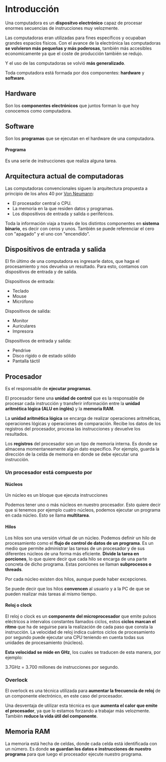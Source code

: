 # Introducción

Una computadora es un **dispositvo electrónico** capaz de procesar enormes secuencias de instrucciones muy velozmente.

Las computadoras eran utilizadas para fines específicos y ocupaban grandes espacios físicos. Con el avance de la electrónica las computadoras **se volvieron más pequeñas y más poderosas**, también más accesibles economicamente ya que el coste de producción también se redujo.

Y el uso de las computadoras se volvió **más generalizado**.

Toda computadora está formada por dos componentes: **hardware** y **software**.

## Hardware

Son los **componentes electrónicos** que juntos forman lo que hoy conocemos como computadora.

## Software

Son los **programas** que se ejecutan en el hardware de una computadora.

#### Programa
Es una serie de instrucciones que realiza alguna tarea.

## Arquitectura actual de computadoras

Las computadoras convencionales siguen la arquitectura propuesta a principio de los años 40 por [Von Neumann](https://es.wikipedia.org/wiki/Arquitectura_de_Von_Neumann):

- El procesador central o CPU.
- La memoria en la que residen datos y programas.
- Los dispositivos de entrada y salida o periféricos.

Toda la información viaja a través de los distintos componentes en **sistema binario**, es decir con ceros y unos. También se puede referenciar el cero con "apagado" y el uno con "encendido".

## Dispositivos de entrada y salida

El fin último de una computadora es ingresarle datos, que haga el procesamiento
y nos devuelva un resultado. Para esto, contamos con dispositivos de entrada y de salida.

Dispositivos de entrada:

- Teclado
- Mouse
- Micrófono

Dispositivos de salida:

- Monitor
- Auriculares
- Impresora

Dispositivos de entrada y salida:

- Pendrive
- Disco rígido o de estado sólido
- Pantalla táctil

## Procesador

Es el responsable de **ejecutar programas**.

El procesador tiene una **unidad de control** que es la responsable de procesar cada instrucción y transferir información entre la **unidad aritmética lógica (ALU en inglés)** y la **memoria RAM**.

La **unidad aritmética lógica** se encarga de realizar operaciones aritméticas, operaciones lógicas y operaciones de comparación. Recibe los datos de los registros del procesador, procesa las instrucciones y devuelve los resultados.

Los **registros** del procesador son un tipo de memoria interna. Es donde se almacena momentaneamente algún dato específico. Por ejemplo, guarda la dirección de la celda de memoria en donde se debe ejecutar una instrucción.

### Un procesador está compuesto por

#### Núcleos

Un núcleo es un bloque que ejecuta instrucciones

Podemos tener uno o más núcleos en nuestro procesador. Esto quiere decir que si tenemos por ejemplo cuatro núcleos, podemos ejecutar un programa en cada núcleo. Esto se llama **multitarea**.

#### Hilos

Los hilos son una versión virtual de un núcleo. Podemos definir un hilo de procesamiento como el **flujo de control de datos de un programa**. Es un medio que permite administrar las tareas de un procesador y de sus diferentes núcleos de una forma más eficiente. **Divide la tarea en porciones**, lo que quiere decir que cada hilo se encarga de una parte concreta de dicho programa. Estas porciones se llaman **subprocesos o threads**.

Por cada núcleo existen dos hilos, aunque puede haber excepciones.

Se puede decir que los hilos **convencen** al usuario y a la PC de que se pueden realizar más tareas al mismo tiempo.

#### Reloj o clock

El reloj o clock es un **componente del microprocesador** que emite pulsos eléctricos a intervalos constantes llamados ciclos, estos **ciclos marcan el ritmo** que ha de seguirse para la realización de cada paso que consta la instrucción. La velocidad de reloj indica cuántos ciclos de procesamiento por segundo puede ejecutar una CPU teniendo en cuenta todas sus unidades de procesamiento (núcleos).

**Esta velocidad se mide en GHz**, los cuales  se traducen de esta manera, por ejemplo:

3.7GHz = 3.700 millones de instrucciones por segundo.

### Overlock

El overlock es una técnica utilizada para **aumentar la frecuencia de reloj** de un componente electrónico, en este caso del procesador.

Una desventaja de utilizar esta técnica es que **aumenta el calor que emite el procesador**, ya que lo estamos forzando a trabajar más velozmente. También **reduce la vida útil del componente**.

## Memoria RAM

La memoria está hecha de celdas, donde cada celda está identificada con un número. Es donde **se guardan los datos e instrucciones de nuestro programa** para que luego el procesador ejecute nuestro programa.